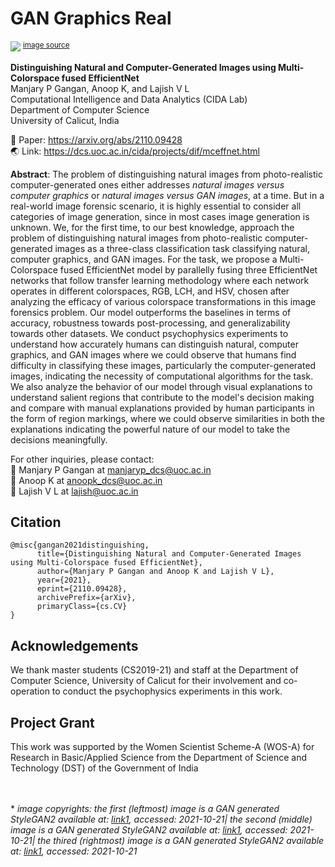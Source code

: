 # GAN Graphics Real
<img src= 'https://github.com/manjaryp/GANvsGraphicsvsReal/blob/main/images/index_pic.png' style="max-width: 100%;"> <sup>[image source](#myfootnote1)</sup>

**Distinguishing Natural and Computer-Generated Images using Multi-Colorspace fused EfficientNet** </br>
Manjary P Gangan, Anoop K, and Lajish V L </br>
Computational Intelligence and Data Analytics (CIDA Lab) </br>
Department of Computer Science </br>
University of Calicut, India

:memo: Paper: https://arxiv.org/abs/2110.09428 </br>
:earth_asia: Link: https://dcs.uoc.ac.in/cida/projects/dif/mceffnet.html

**Abstract**: The problem of distinguishing natural images from photo-realistic computer-generated ones either addresses _natural images versus computer graphics_ or _natural images versus GAN images_, at a time. But in a real-world image forensic scenario, it is highly essential to consider all categories of image generation, since in most cases image generation is unknown. We, for the first time, to our best knowledge, approach the problem of distinguishing natural images from photo-realistic computer-generated images as a three-class classification task classifying natural, computer graphics, and GAN images. For the task, we propose a Multi-Colorspace fused EfficientNet model by parallelly fusing three EfficientNet networks that follow transfer learning methodology where each network operates in different colorspaces, RGB, LCH, and HSV, chosen after analyzing the efficacy of various colorspace transformations in this image forensics problem. Our model outperforms the baselines in terms of accuracy, robustness towards post-processing, and generalizability towards other datasets. We conduct psychophysics experiments to understand how accurately humans can distinguish natural, computer graphics, and GAN images where we could observe that humans find difficulty in classifying these images, particularly the computer-generated images, indicating the necessity of computational algorithms for the task. We also analyze the behavior of our model through visual explanations to understand salient regions that contribute to the model's decision making and compare with manual explanations provided by human participants in the form of region markings, where we could observe similarities in both the explanations indicating the powerful nature of our model to take the decisions meaningfully. 

For other inquiries, please contact: </br>
:email: Manjary P Gangan at manjaryp_dcs@uoc.ac.in </br>
:email: Anoop K at anoopk_dcs@uoc.ac.in </br>
:email: Lajish V L at lajish@uoc.ac.in 

## Citation
```
@misc{gangan2021distinguishing,
      title={Distinguishing Natural and Computer-Generated Images using Multi-Colorspace fused EfficientNet}, 
      author={Manjary P Gangan and Anoop K and Lajish V L},
      year={2021},
      eprint={2110.09428},
      archivePrefix={arXiv},
      primaryClass={cs.CV}
}
```

## Acknowledgements
We thank master students (CS2019-21) and staff at the Department of Computer Science, University of Calicut for their involvement and co-operation to conduct the psychophysics experiments in this work.


## Project Grant
This work was supported by the Women Scientist Scheme-A (WOS-A) for Research in Basic/Applied Science from the Department of Science and Technology (DST) of the Government of India 


</br></br>
<a name="myfootnote1">*</a> *image copyrights: the first (leftmost) image is a GAN generated StyleGAN2 available at: [link1](https://github.com/NVlabs/stylegan2), accessed: 2021-10-21| the second (middle) image is a GAN generated StyleGAN2 available at: [link1](https://github.com/NVlabs/stylegan2), accessed: 2021-10-21| the thired (rightmost) image is a GAN generated StyleGAN2 available at: [link1](https://github.com/NVlabs/stylegan2), accessed: 2021-10-21* 
